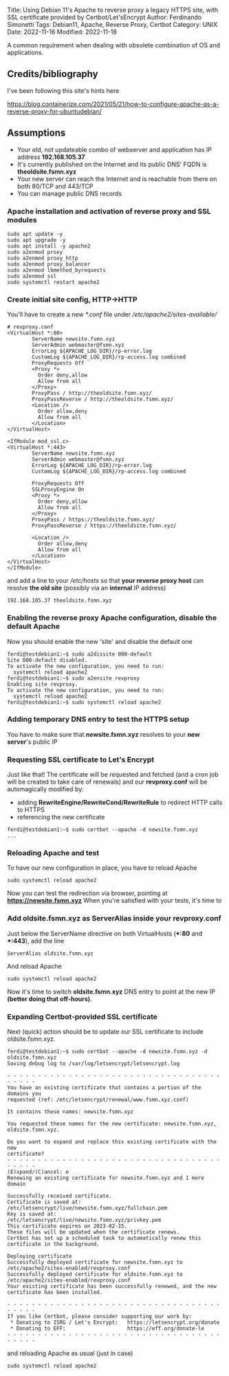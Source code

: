 Title: Using Debian 11's Apache to reverse proxy a legacy HTTPS site, with SSL certificate provided by Certbot/Let'sEncrypt
Author: Ferdinando Simonetti
Tags: Debian11, Apache, Reverse Proxy, Certbot
Category: UNIX
Date: 2022-11-16
Modified: 2022-11-18

A common requirement when dealing with obsolete combination of OS and applications.
## Credits/bibliography
I've been following this site's hints here

https://blog.containerize.com/2021/05/21/how-to-configure-apache-as-a-reverse-proxy-for-ubuntudebian/

## Assumptions
- Your old, not updateable combo of webserver and application has IP address **192.168.105.37**
- It's currently published on the Internet and its public DNS' FQDN is **theoldsite.fsmn.xyz**
- Your new server can reach the Internet and is reachable from there on both 80/TCP and 443/TCP
- You can manage public DNS records

### Apache installation and activation of reverse proxy and SSL modules
```
sudo apt update -y
sudo apt upgrade -y
sudo apt install -y apache2
sudo a2enmod proxy
sudo a2enmod proxy_http
sudo a2enmod proxy_balancer
sudo a2enmod lbmethod_byrequests
sudo a2enmod ssl
sudo systemctl restart apache2
```
### Create initial site config, HTTP->HTTP
You'll have to create a new *\*.conf* file under */etc/apache2/sites-available/*
```
# revproxy.conf
<VirtualHost *:80>
        ServerName newsite.fsmn.xyz
        ServerAdmin webmaster@fsmn.xyz
        ErrorLog ${APACHE_LOG_DIR}/rp-error.log
        CustomLog ${APACHE_LOG_DIR}/rp-access.log combined
        ProxyRequests Off
        <Proxy *>
          Order deny,allow
          Allow from all
        </Proxy>
        ProxyPass / http://theoldsite.fsmn.xyz/
        ProxyPassReverse / http://theoldsite.fsmn.xyz/
        <Location />
          Order allow,deny
          Allow from all
        </Location>
</VirtualHost>

<IfModule mod_ssl.c>
<VirtualHost *:443>
        ServerName newsite.fsmn.xyz
        ServerAdmin webmaster@fsmn.xyz
        ErrorLog ${APACHE_LOG_DIR}/rp-error.log
        CustomLog ${APACHE_LOG_DIR}/rp-access.log combined

        ProxyRequests Off
        SSLProxyEngine On
        <Proxy *>
          Order deny,allow
          Allow from all
        </Proxy>
        ProxyPass / https://theoldsite.fsmn.xyz/
        ProxyPassReverse / https://theoldsite.fsmn.xyz/

        <Location />
          Order allow,deny
          Allow from all
        </Location>
</VirtualHost>
</IfModule>
```
and add a line to your */etc/hosts* so that **your reverse proxy host** can resolve **the old site** (possibly via an **internal** IP address)
```
192.168.105.37 theoldsite.fsmn.xyz
```
### Enabling the reverse proxy Apache configuration, disable the default Apache 
Now you should enable the new 'site' and disable the default one
```
ferdi@testdebian1:~$ sudo a2dissite 000-default
Site 000-default disabled.
To activate the new configuration, you need to run:
  systemctl reload apache2
ferdi@testdebian1:~$ sudo a2ensite revproxy
Enabling site revproxy.
To activate the new configuration, you need to run:
  systemctl reload apache2
ferdi@testdebian1:~$ sudo systemctl reload apache2
```
### Adding temporary DNS entry to test the HTTPS setup
You have to make sure that **newsite.fsmn.xyz** resolves to your **new server**'s public IP
### Requesting SSL certificate to Let's Encrypt
Just like that! The certificate will be requested and fetched (and a cron job will be created to take care of renewals) and our **revproxy.conf** will be automagically modified by:
- adding **RewriteEngine/RewriteCond/RewriteRule** to redirect HTTP calls to HTTPS
- referencing the new certificate
```
ferdi@testdebian1:~$ sudo certbot --apache -d newsite.fsmn.xyz
...
```
### Reloading Apache and test
To have our new configuration in place, you have to reload Apache
```
sudo systemctl reload apache2
```
Now you can test the redirection via browser, pointing at **https://newsite.fsmn.xyz**
When you're satisfied with your tests, it's time to 

### Add oldsite.fsmn.xyz as ServerAlias inside your revproxy.conf
Just below the ServerName directive on both VirtualHosts (**\*:80** and **\*:443**), add the line
```
ServerAlias oldsite.fsmn.xyz
```
And reload Apache
```
sudo systemctl reload apache2
```
Now it's time to switch **oldsite.fsmn.xyz** DNS entry to point at the new IP **(better doing that off-hours)**.
### Expanding Certbot-provided SSL certificate
Next (quick) action should be to update our SSL certificate to include oldsite.fsmn.xyz.
```
ferdi@testdebian1:~$ sudo certbot --apache -d newsite.fsmn.xyz -d oldsite.fsmn.xyz
Saving debug log to /var/log/letsencrypt/letsencrypt.log

- - - - - - - - - - - - - - - - - - - - - - - - - - - - - - - - - - - - - - - -
You have an existing certificate that contains a portion of the domains you
requested (ref: /etc/letsencrypt/renewal/www.fsmn.xyz.conf)

It contains these names: newsite.fsmn.xyz

You requested these names for the new certificate: newsite.fsmn.xyz, oldsite.fsmn.xyz.

Do you want to expand and replace this existing certificate with the new
certificate?
- - - - - - - - - - - - - - - - - - - - - - - - - - - - - - - - - - - - - - - -
(E)xpand/(C)ancel: e
Renewing an existing certificate for newsite.fsmn.xyz and 1 more domain

Successfully received certificate.
Certificate is saved at: /etc/letsencrypt/live/newsite.fsmn.xyz/fullchain.pem
Key is saved at:         /etc/letsencrypt/live/newsite.fsmn.xyz/privkey.pem
This certificate expires on 2023-02-15.
These files will be updated when the certificate renews.
Certbot has set up a scheduled task to automatically renew this certificate in the background.

Deploying certificate
Successfully deployed certificate for newsite.fsmn.xyz to /etc/apache2/sites-enabled/revproxy.conf
Successfully deployed certificate for oldsite.fsmn.xyz to /etc/apache2/sites-enabled/revproxy.conf
Your existing certificate has been successfully renewed, and the new certificate has been installed.

- - - - - - - - - - - - - - - - - - - - - - - - - - - - - - - - - - - - - - - -
If you like Certbot, please consider supporting our work by:
 * Donating to ISRG / Let's Encrypt:   https://letsencrypt.org/donate
 * Donating to EFF:                    https://eff.org/donate-le
- - - - - - - - - - - - - - - - - - - - - - - - - - - - - - - - - - - - - - - -
```
and reloading Apache as usual (just in case)
```
sudo systemctl reload apache2
```
